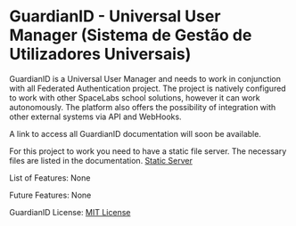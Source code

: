 # GuardianID - Universal User Manager (Sistema de Gestão de Utilizadores Universais)

GuardianID is a Universal User Manager and needs to work in conjunction with all Federated Authentication project. The project is natively configured to work with other SpaceLabs school solutions, however it can work autonomously. The platform also offers the possibility of integration with other external systems via API and WebHooks.

A link to access all GuardianID documentation will soon be available.

For this project to work you need to have a static file server. The necessary files are listed in the documentation.
[Static Server](https://github.com/SchoolFlowPT/StaticServer)

List of Features: None

Future Features: None

GuardianID License: [MIT License](LICENSE)